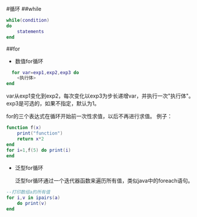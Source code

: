 #循环
##while
```lua
while(condition) 
do 
    statements 
end

```
##for
* 数值for循环  
```lua
  for var=exp1,exp2,exp3 do  
    <执行体>  
end  
```
var从exp1变化到exp2，每次变化以exp3为步长递增var，并执行一次"执行体"。exp3是可选的，如果不指定，默认为1。

for的三个表达式在循环开始前一次性求值，以后不再进行求值。 
例子：
```lua
function f(x) 
    print("function") 
    return x*2 
end 
for i=1,f(5) do print(i) 
end

```
* 泛型for循环  

  泛型for循环通过一个迭代器函数来遍历所有值，类似java中的foreach语句。
```lua
--打印数组a的所有值  
for i,v in ipairs(a) 
	do print(v) 
end  
```